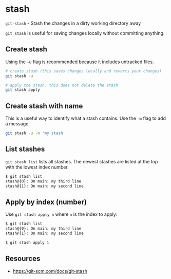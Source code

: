 # stash

`git-stash` - Stash the changes in a dirty working directory away

`git stash` is useful for saving changes locally without committing anything.

## Create stash
Using the `-u` flag is recommended because it includes untracked files.
```bash
# create stash (this saves changes locally and reverts your changes)
git stash -u

# apply the stash. this does not delete the stash
git stash apply
```

## Create stash with name
This is a useful way to identify what a stash contains. Use the `-m` flag to add a message.

```bash
git stash -u -m 'my stash'
```

## List stashes
`git stash list` lists all stashes. The newest stashes are listed at the top with the lowest index number.
```bash
$ git stash list
stash@{0}: On main: my third line
stash@{1}: On main: my second line
```

## Apply by index (number)
Use `git stash apply n` where `n` is the index to apply:
```bash
$ git stash list
stash@{0}: On main: my third line
stash@{1}: On main: my second line

$ git stash apply 1
```

## Resources
- https://git-scm.com/docs/git-stash
